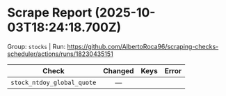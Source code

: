 # Scrape Report (2025-10-03T18:24:18.700Z)

Group: `stocks`  |  Run: https://github.com/AlbertoRoca96/scraping-checks-scheduler/actions/runs/18230435151

| Check | Changed | Keys | Error |
|---|:---:|:--|:--|
| `stock_ntdoy_global_quote` | — |  |  |
